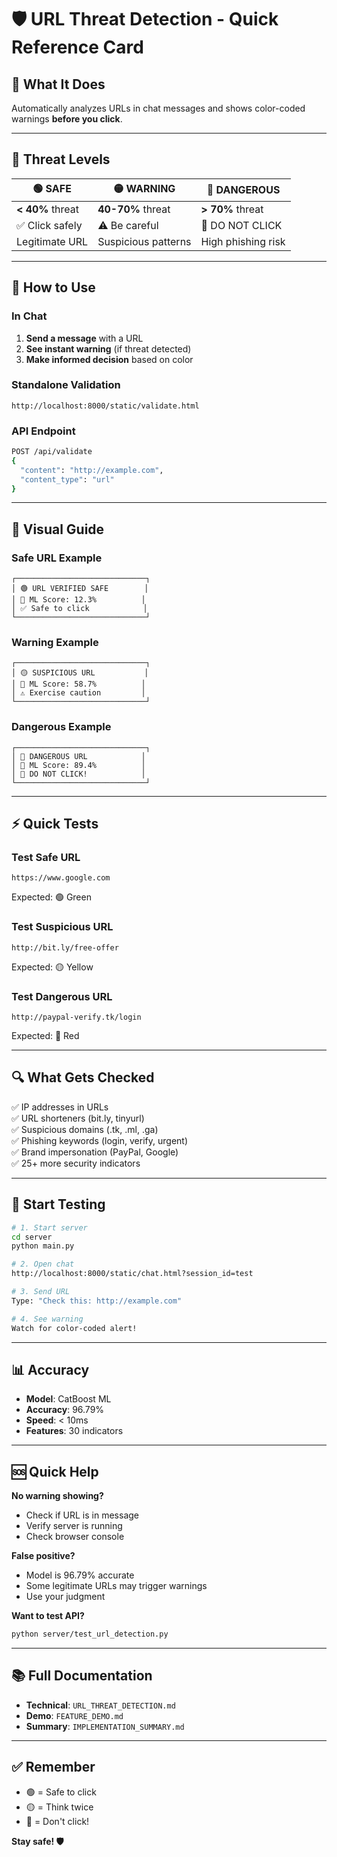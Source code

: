 # 🛡️ URL Threat Detection - Quick Reference Card

## 🎯 What It Does
Automatically analyzes URLs in chat messages and shows color-coded warnings **before you click**.

---

## 🚦 Threat Levels

| 🟢 **SAFE** | 🟡 **WARNING** | 🔴 **DANGEROUS** |
|-------------|----------------|------------------|
| **< 40%** threat | **40-70%** threat | **> 70%** threat |
| ✅ Click safely | ⚠️ Be careful | 🚫 DO NOT CLICK |
| Legitimate URL | Suspicious patterns | High phishing risk |

---

## 📱 How to Use

### In Chat
1. **Send a message** with a URL
2. **See instant warning** (if threat detected)
3. **Make informed decision** based on color

### Standalone Validation
```
http://localhost:8000/static/validate.html
```

### API Endpoint
```bash
POST /api/validate
{
  "content": "http://example.com",
  "content_type": "url"
}
```

---

## 🎨 Visual Guide

### Safe URL Example
```
┌─────────────────────────────┐
│ 🟢 URL VERIFIED SAFE        │
│ 🤖 ML Score: 12.3%          │
│ ✅ Safe to click            │
└─────────────────────────────┘
```

### Warning Example
```
┌─────────────────────────────┐
│ 🟡 SUSPICIOUS URL           │
│ 🤖 ML Score: 58.7%          │
│ ⚠️ Exercise caution         │
└─────────────────────────────┘
```

### Dangerous Example
```
┌─────────────────────────────┐
│ 🔴 DANGEROUS URL            │
│ 🤖 ML Score: 89.4%          │
│ 🚫 DO NOT CLICK!            │
└─────────────────────────────┘
```

---

## ⚡ Quick Tests

### Test Safe URL
```
https://www.google.com
```
Expected: 🟢 Green

### Test Suspicious URL
```
http://bit.ly/free-offer
```
Expected: 🟡 Yellow

### Test Dangerous URL
```
http://paypal-verify.tk/login
```
Expected: 🔴 Red

---

## 🔍 What Gets Checked

✅ IP addresses in URLs  
✅ URL shorteners (bit.ly, tinyurl)  
✅ Suspicious domains (.tk, .ml, .ga)  
✅ Phishing keywords (login, verify, urgent)  
✅ Brand impersonation (PayPal, Google)  
✅ 25+ more security indicators  

---

## 🚀 Start Testing

```bash
# 1. Start server
cd server
python main.py

# 2. Open chat
http://localhost:8000/static/chat.html?session_id=test

# 3. Send URL
Type: "Check this: http://example.com"

# 4. See warning
Watch for color-coded alert!
```

---

## 📊 Accuracy

- **Model**: CatBoost ML
- **Accuracy**: 96.79%
- **Speed**: < 10ms
- **Features**: 30 indicators

---

## 🆘 Quick Help

**No warning showing?**
- Check if URL is in message
- Verify server is running
- Check browser console

**False positive?**
- Model is 96.79% accurate
- Some legitimate URLs may trigger warnings
- Use your judgment

**Want to test API?**
```bash
python server/test_url_detection.py
```

---

## 📚 Full Documentation

- **Technical**: `URL_THREAT_DETECTION.md`
- **Demo**: `FEATURE_DEMO.md`
- **Summary**: `IMPLEMENTATION_SUMMARY.md`

---

## ✅ Remember

- 🟢 = Safe to click
- 🟡 = Think twice
- 🔴 = Don't click!

**Stay safe! 🛡️**
